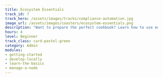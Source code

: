 ```yaml
---
title: Ecosystem Essentials
track_id: 7
track_hero: /assets/images/tracks/compliance-automation.jpg
image_url: /assets/images/coasters/ecosystem-essentials.png
description: "Want to prepare the perfect cookbook? Learn how to use editors and debugging tools to simplify cookbook development and testing—including using Windows PowerShell DSC with Chef. We'll also sprinkle in some of the ins-and-outs of open source licensing."
hours: 4
level: Beginner
track_class: card-pastel-green
category: Admin
modules:
- getting-started
- develop-locally
- learn-the-basics
- manage-a-node
---
```

